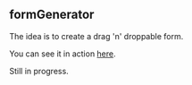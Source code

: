 formGenerator
-------------
The idea is to create a drag 'n' droppable form.

You can see it in action [here](http://mandeeps708.github.io/formGenerator/formgenerator.html).

Still in progress.
